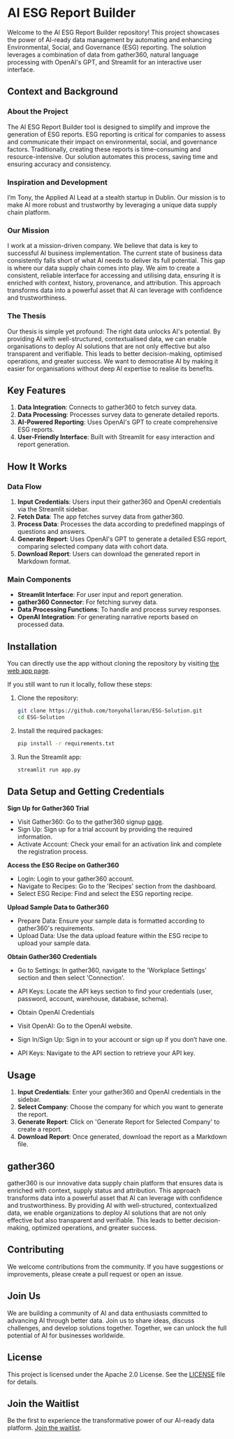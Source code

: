 # AI ESG Report Builder

Welcome to the AI ESG Report Builder repository! This project showcases the power of AI-ready data management by automating and enhancing Environmental, Social, and Governance (ESG) reporting. The solution leverages a combination of data from gather360, natural language processing with OpenAI's GPT, and Streamlit for an interactive user interface.

## Context and Background

### About the Project

The AI ESG Report Builder tool is designed to simplify and improve the generation of ESG reports. ESG reporting is critical for companies to assess and communicate their impact on environmental, social, and governance factors. Traditionally, creating these reports is time-consuming and resource-intensive. Our solution automates this process, saving time and ensuring accuracy and consistency.

### Inspiration and Development

I’m Tony, the Applied AI Lead at a stealth startup in Dublin. Our mission is to make AI more robust and trustworthy by leveraging a unique data supply chain platform. 


### Our Mission
I work at a mission-driven company.
We believe that data is key to successful AI business implementation.
The current state of business data consistently falls short of what AI needs to deliver its full potential. This gap is where our data supply chain comes into play. We aim to create a consistent, reliable interface for accessing and utilising data, ensuring it is enriched with context, history, provenance, and attribution. This approach transforms data into a powerful asset that AI can leverage with confidence and trustworthiness.

### The Thesis
Our thesis is simple yet profound: The right data unlocks AI's potential. By providing AI with well-structured, contextualised data, we can enable organisations to deploy AI solutions that are not only effective but also transparent and verifiable. This leads to better decision-making, optimised operations, and greater success. We want to democratise AI by making it easier for organisations without deep AI expertise to realise its benefits.

## Key Features

1. **Data Integration**: Connects to gather360 to fetch survey data.
2. **Data Processing**: Processes survey data to generate detailed reports.
3. **AI-Powered Reporting**: Uses OpenAI's GPT to create comprehensive ESG reports.
4. **User-Friendly Interface**: Built with Streamlit for easy interaction and report generation.

## How It Works

### Data Flow

1. **Input Credentials**: Users input their gather360 and OpenAI credentials via the Streamlit sidebar.
2. **Fetch Data**: The app fetches survey data from gather360.
3. **Process Data**: Processes the data according to predefined mappings of questions and answers.
4. **Generate Report**: Uses OpenAI's GPT to generate a detailed ESG report, comparing selected company data with cohort data.
5. **Download Report**: Users can download the generated report in Markdown format.

### Main Components

- **Streamlit Interface**: For user input and report generation.
- **gather360 Connector**: For fetching survey data.
- **Data Processing Functions**: To handle and process survey responses.
- **OpenAI Integration**: For generating narrative reports based on processed data.

## Installation

You can directly use the app without cloning the repository by visiting [the web app page](https://esg-solution.streamlit.app/).

If you still want to run it locally, follow these steps:

1. Clone the repository:
   ```bash
   git clone https://github.com/tonyohalloran/ESG-Solution.git
   cd ESG-Solution
   ```

2. Install the required packages:
   ```bash
   pip install -r requirements.txt
   ```

3. Run the Streamlit app:
   ```bash
   streamlit run app.py
   ```

## Data Setup and Getting Credentials 
**Sign Up for Gather360 Trial**
- Visit Gather360: Go to the gather360 signup [page]([https://app.g360.io/signup]).
- Sign Up: Sign up for a trial account by providing the required information.
- Activate Account: Check your email for an activation link and complete the registration process.

**Access the ESG Recipe on Gather360**
- Login: Login to your gather360 account.
- Navigate to Recipes: Go to the 'Recipes' section from the dashboard.
- Select ESG Recipe: Find and select the ESG reporting recipe.
  
**Upload Sample Data to Gather360**
- Prepare Data: Ensure your sample data is formatted according to gather360's requirements.
- Upload Data: Use the data upload feature within the ESG recipe to upload your sample data.

**Obtain Gather360 Credentials**
- Go to Settings: In gather360, navigate to the 'Workplace Settings' section and then select 'Connection'.
- API Keys: Locate the API keys section to find your credentials (user, password, account, warehouse, database, schema).

- Obtain OpenAI Credentials
- Visit OpenAI: Go to the OpenAI website.
- Sign In/Sign Up: Sign in to your account or sign up if you don’t have one.
- API Keys: Navigate to the API section to retrieve your API key.


## Usage

1. **Input Credentials**: Enter your gather360 and OpenAI credentials in the sidebar.
2. **Select Company**: Choose the company for which you want to generate the report.
3. **Generate Report**: Click on 'Generate Report for Selected Company' to create a report.
4. **Download Report**: Once generated, download the report as a Markdown file.

## gather360

gather360 is our innovative data supply chain platform that ensures data is enriched with context, supply status and attribution. This approach transforms data into a powerful asset that AI can leverage with confidence and trustworthiness. By providing AI with well-structured, contextualized data, we enable organizations to deploy AI solutions that are not only effective but also transparent and verifiable. This leads to better decision-making, optimized operations, and greater success.

## Contributing

We welcome contributions from the community. If you have suggestions or improvements, please create a pull request or open an issue.

## Join Us

We are building a community of AI and data enthusiasts committed to advancing AI through better data. Join us to share ideas, discuss challenges, and develop solutions together. Together, we can unlock the full potential of AI for businesses worldwide.

## License

This project is licensed under the Apache 2.0 License. See the [LICENSE](LICENSE) file for details.

## Join the Waitlist

Be the first to experience the transformative power of our AI-ready data platform. [Join the waitlist](https://tonyohalloran.ie/).

